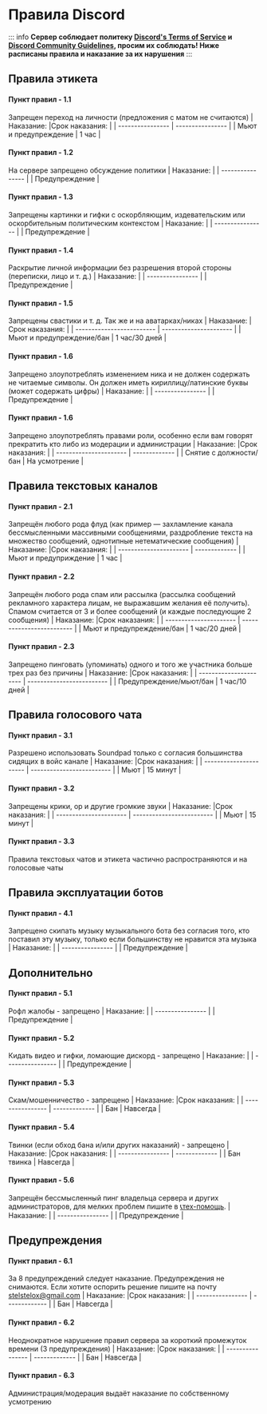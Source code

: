 # Правила Discord

::: info
**Сервер соблюдает политеку [Discord's Terms of Service](https://discord.com/terms) и [Discord Community Guidelines](https://discord.com/guidelines), просим их соблюдать! Ниже расписаны правила и наказание за их нарушения** 
:::

## Правила этикета

#### Пункт правил - 1.1
Запрещен переход на личности (предложения с  матом не считаются)
| Наказание:            |Срок наказания:    |
| ----------------      | ----------------  |
| Мьют и предупреждение | 1 час             |

#### Пункт правил - 1.2
На сервере запрещено обсуждение политики
| Наказание:       |
| ---------------- |
| Предупреждение   |

#### Пункт правил - 1.3
Запрещены картинки и гифки с оскорбляющим, издевательским или оскорбительным политическим контекстом
| Наказание:       |
| ---------------- |
| Предупреждение   |

#### Пункт правил - 1.4
Раскрытие личной информации без разрешения второй стороны (переписки, лицо и т. д.)
| Наказание:       |
| ---------------- |
| Предупреждение   |

#### Пункт правил - 1.5
Запрещены свастики и т. д. Так же и на аватарках/никах
| Наказание:                |Срок наказания:          |
| ------------------------- | ----------------------  |
| Мьют и предупреждение/бан | 1 час/30 дней           |

#### Пункт правил - 1.6
Запрещено злоупотреблять изменением ника и не должен содержать не читаемые символы. Он должен иметь кириллицу/латинские буквы (может содержать цифры)
| Наказание:       |
| ---------------- |
| Предупреждение   |

#### Пункт правил - 1.6
Запрещено злоупотреблять правами роли, особенно если вам говорят прекратить кто либо из модерации и администрации
| Наказание:             |Срок наказания: |
| ---------------------- | -------------  |
| Снятие с должности/бан | На усмотрение  |


## Правила текстовых каналов

#### Пункт правил - 2.1
Запрещён любого рода флуд (как пример — захламление канала бессмысленными массивными сообщениями, раздробление текста на множество сообщений, однотипные нетематические сообщения)
| Наказание:             |Срок наказания: |
| ---------------------- | -------------  |
| Мьют и предуприждение  | 1 час          |

#### Пункт правил - 2.2
Запрещён любого рода спам или рассылка (рассылка сообщений рекламного характера лицам, не выражавшим желания её получить). Спамом считается от 3 и более сообщений (и каждые последующие 2 сообщения)
| Наказание:                |Срок наказания:            |
| ----------------------    | ------------------------- |
| Мьют и предупреждение/бан | 1 час/20 дней             |

#### Пункт правил - 2.3
Запрещено пинговать (упоминать) одного и того же участника больше трех раз без причины
| Наказание:                |Срок наказания:            |
| ----------------------    | ------------------------- |
| Предупреждение/мьют/бан   | 1 час/10 дней             |

## Правила голосового чата

#### Пункт правил - 3.1
Разрешено использовать Soundpad только с согласия большинства сидящих в войс канале
| Наказание:                |Срок наказания:            |
| ----------------------    | ------------------------- |
| Мьют                      | 15 минут                  |

#### Пункт правил - 3.2
Запрещены крики, ор и другие громкие звуки
| Наказание:                |Срок наказания:            |
| ----------------------    | ------------------------- |
| Мьют                      | 15 минут                  |

#### Пункт правил - 3.3
Правила текстовых чатов и этикета частично распространяются и на голосовые чаты

## Правила эксплуатации ботов

#### Пункт правил - 4.1
Запрещено скипать музыку музыкального бота без согласия того, кто поставил эту музыку, только если большинству не нравится эта музыка
| Наказание:       |
| ---------------- |
| Предупреждение   |

## Дополнительно

#### Пункт правил - 5.1
Рофл жалобы - запрещено
| Наказание:       |
| ---------------- |
| Предупреждение   |

#### Пункт правил - 5.2
Кидать видео и гифки, ломающие дискорд - запрещено
| Наказание:       |
| ---------------- |
| Предупреждение   |

#### Пункт правил - 5.3
Скам/мошенничество - запрещено
| Наказание:            |Срок наказания: |
| ----------------      | -------------  |
| Бан                   | Навсегда       |

#### Пункт правил - 5.4
Твинки (если обход бана и/или других наказаний) - запрещено
| Наказание:            |Срок наказания: |
| ----------------      | -------------  |
| Бан твинка            | Навсегда       |

#### Пункт правил - 5.6
Запрещён бессмысленный пинг владельца сервера и других администраторов, для мелких проблем пишите в ⁠[📞тех-помощь](https://discord.com/channels/1178798145476501544/1178920940550234122).
| Наказание:       |
| ---------------- |
| Предупреждение   |


## Предупреждения

#### Пункт правил - 6.1
За 8 предупреждений следует наказание. Предупреждения не снимаются. Если хотите оспорить решение пишите на почту stelstelox@gmail.com
| Наказание:       |Срок наказания: |
| ---------------- | -------------  |
| Бан              | Навсегда       |

#### Пункт правил - 6.2
Неоднократное нарушение правил сервера за короткий промежуток времени (3 предупреждения)
| Наказание:       |Срок наказания: |
| ---------------- | -------------  |
| Бан              | Навсегда       |

#### Пункт правил - 6.3
Администрация/модерация выдаёт наказание по собственному усмотрению